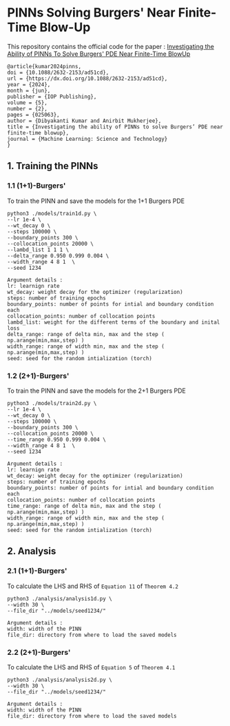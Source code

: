 # PINNs Solving Burgers' Near Finite-Time Blow-Up

This repository contains the official code for the paper : [Investigating the Ability of PINNs To Solve Burgers' PDE Near Finite-Time BlowUp](https://iopscience.iop.org/article/10.1088/2632-2153/ad51cd)

```
@article{kumar2024pinns,
doi = {10.1088/2632-2153/ad51cd},
url = {https://dx.doi.org/10.1088/2632-2153/ad51cd},
year = {2024},
month = {jun},
publisher = {IOP Publishing},
volume = {5},
number = {2},
pages = {025063},
author = {Dibyakanti Kumar and Anirbit Mukherjee},
title = {Investigating the ability of PINNs to solve Burgers’ PDE near finite-time blowup},
journal = {Machine Learning: Science and Technology}
}
```

## 1. Training the PINNs

### 1.1 (1+1)-Burgers'
To train the PINN and save the models for the 1+1 Burgers PDE
```
python3 ./models/train1d.py \
--lr 1e-4 \
--wt_decay 0 \
--steps 100000 \
--boundary_points 300 \
--collocation_points 20000 \
--lambd_list 1 1 1 \
--delta_range 0.950 0.999 0.004 \
--width_range 4 8 1  \
--seed 1234

Argument details :
lr: learnign rate
wt_decay: weight decay for the optimizer (regularization) 
steps: number of training epochs 
boundary_points: number of points for intial and boundary condition each 
collocation_points: number of collocation points 
lambd_list: weight for the different terms of the boundary and inital loss 
delta_range: range of delta min, max and the step ( np.arange(min,max,step) ) 
width_range: range of width min, max and the step ( np.arange(min,max,step) )  
seed: seed for the random intialization (torch)
```

### 1.2 (2+1)-Burgers'
To train the PINN and save the models for the 2+1 Burgers PDE
```
python3 ./models/train2d.py \
--lr 1e-4 \
--wt_decay 0 \
--steps 100000 \
--boundary_points 300 \
--collocation_points 20000 \
--time_range 0.950 0.999 0.004 \
--width_range 4 8 1  \
--seed 1234

Argument details :
lr: learnign rate
wt_decay: weight decay for the optimizer (regularization) 
steps: number of training epochs 
boundary_points: number of points for intial and boundary condition each 
collocation_points: number of collocation points 
time_range: range of delta min, max and the step ( np.arange(min,max,step) ) 
width_range: range of width min, max and the step ( np.arange(min,max,step) )  
seed: seed for the random intialization (torch)
```

## 2. Analysis

### 2.1 (1+1)-Burgers'

To calculate the LHS and RHS of `Equation 11` of `Theorem 4.2`

```
python3 ./analysis/analysis1d.py \
--width 30 \
--file_dir "../models/seed1234/"

Argument details :
width: width of the PINN
file_dir: directory from where to load the saved models
```

### 2.2 (2+1)-Burgers'

To calculate the LHS and RHS of `Equation 5` of `Theorem 4.1`

```
python3 ./analysis/analysis2d.py \
--width 30 \
--file_dir "../models/seed1234/"

Argument details :
width: width of the PINN
file_dir: directory from where to load the saved models
```
